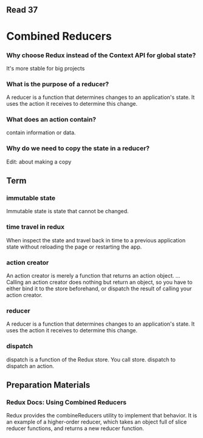 ## Read 37

# Combined Reducers

### Why choose Redux instead of the Context API for global state?
It's more stable for big projects

### What is the purpose of a reducer?
A reducer is a function that determines changes to an application's state. It uses the action it receives to determine this change.

### What does an action contain?
 contain information or data.
 
### Why do we need to copy the state in a reducer?
Edit: about making a copy

## Term

### immutable state
Immutable state is state that cannot be changed.

### time travel in redux
When inspect the state and travel back in time to a previous application state without reloading the page or restarting the app.

### action creator
An action creator is merely a function that returns an action object. ... Calling an action creator does nothing but return an object, 
so you have to either bind it to the store beforehand, or dispatch the result of calling your action creator.

### reducer
A reducer is a function that determines changes to an application's state. It uses the action it receives to determine this change.

### dispatch
dispatch is a function of the Redux store. You call store. dispatch to dispatch an action.

## Preparation Materials

### Redux Docs: Using Combined Reducers
Redux provides the combineReducers utility to implement that behavior. It is an example of a higher-order reducer, which takes 
an object full of slice reducer functions, and returns a new reducer function.

